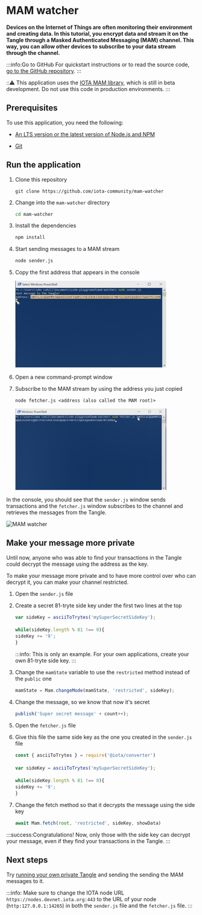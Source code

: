 # MAM watcher

**Devices on the Internet of Things are often monitoring their environment and creating data. In this tutorial, you encrypt data and stream it on the Tangle through a Masked Authenticated Messaging (MAM) channel. This way, you can allow other devices to subscribe to your data stream through the channel.**

:::info:Go to GitHub
For quickstart instructions or to read the source code, [go to the GitHub repository](https://github.com/iota-community/mam-watcher).
:::

:::warning:
This application uses the [IOTA MAM library](https://www.npmjs.com/package/@iota/mam), which is still in beta development. Do not use this code in production environments.
:::

## Prerequisites

To use this application, you need the following:

- [An LTS version or the latest version of Node.js and NPM](https://nodejs.org/en/download/)

- [Git](https://git-scm.com/download/linux)

## Run the application

1. Clone this repository

    ```
    git clone https://github.com/iota-community/mam-watcher
    ```

2. Change into the `mam-watcher` directory

    ```bash
    cd mam-watcher
    ```

3. Install the dependencies

    ```bash
    npm install
    ```

4. Start sending messages to a MAM stream

    ```bash
    node sender.js
    ```
  
5. Copy the first address that appears in the console

    <img src="../images/copy-mam-root.png" width="400">

6. Open a new command-prompt window

7. Subscribe to the MAM stream by using the address you just copied

    ```
    node fetcher.js <address (also called the MAM root)>
    ```
  
    <img src="../images/paste-mam-root.png" width="400">

In the console, you should see that the `sender.js` window sends transactions and the `fetcher.js` window subscribes to the channel and retrieves the messages from the Tangle.

![MAM watcher](../images/mam-watcher.gif)

## Make your message more private

Until now, anyone who was able to find your transactions in the Tangle could decrypt the message using the address as the key.

To make your message more private and to have more control over who can decrypt it, you can make your channel restricted.

1. Open the `sender.js` file

2. Create a secret 81-tryte side key under the first two lines at the top

    ```js
    var sideKey = asciiToTrytes('mySuperSecretSideKey');

    while(sideKey.length % 81 !== 0){
    sideKey += '9';
    }
    ```

    :::info:
    This is only an example. For your own applications, create your own 81-tryte side key.
    :::

3. Change the `mamState` variable to use the `restricted` method instead of the `public` one

    ```js
    mamState = Mam.changeMode(mamState, 'restricted', sideKey);
    ```

4. Change the message, so we know that now it's secret

    ```js
    publish('Super secret message' + count++);
    ```

5. Open the `fetcher.js` file

6. Give this file the same side key as the one you created in the `sender.js` file

    ```js
    const { asciiToTrytes } = require('@iota/converter')

    var sideKey = asciiToTrytes('mySuperSecretSideKey');

    while(sideKey.length % 81 !== 0){
    sideKey += '9';
    }
    ```

7. Change the fetch method so that it decrypts the message using the side key

    ```js
    await Mam.fetch(root, 'restricted', sideKey, showData)
    ```

:::success:Congratulations!
Now, only those with the side key can decrypt your message, even if they find your transactions in the Tangle.
:::

## Next steps

Try [running your own private Tangle](../one-command-tangle/overview.md) and sending the sending the MAM messages to it.

:::info:
Make sure to change the IOTA node URL `https://nodes.devnet.iota.org:443` to the URL of your node (`http:127.0.0.1:14265`) in both the `sender.js` file and the `fetcher.js` file.
:::





